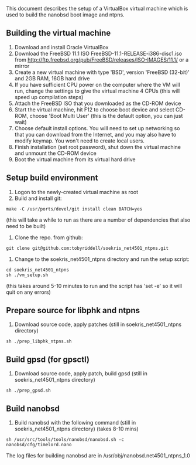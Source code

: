This document describes the setup of a VirtualBox virtual machine which is used to build the nanobsd boot image and ntpns.

## Building the virtual machine

1. Download and install Oracle VirtualBox
1. Download the FreeBSD 11.1 ISO FreeBSD-11.1-RELEASE-i386-disc1.iso from http://ftp.freebsd.org/pub/FreeBSD/releases/ISO-IMAGES/11.1/ or a mirror
1. Create a new virtual machine with type 'BSD', version 'FreeBSD (32-bit)' and 2GB RAM, 16GB hard drive
1. If you have sufficient CPU power on the computer where the VM will run, change the settings to give the virtual machine 4 CPUs (this will speed  up compilation steps)
1. Attach the FreeBSD ISO that you downloaded as the CD-ROM device
1. Start the virtual machine, hit F12 to choose boot device and select CD-ROM, choose 'Boot Multi User' (this is the default option, you can just wait)
1. Choose default install options. You will need to set up networking so that you can download from the Internet, and you may also have to modify keymap. You won't need to create local users.
1. Finish installation (set root password), shut down the virtual machine and unmount the CD-ROM device
1. Boot the virtual machine from its virtual hard drive

## Setup build environment

1. Logon to the newly-created virtual machine as root
1. Build and install git:
```
make -C /usr/ports/devel/git install clean BATCH=yes
```
(this will take a while to run as there are a number of dependencies that also need to be built)
1. Clone the repo. from github:
```
git clone git@github.com:tobyriddell/soekris_net4501_ntpns.git
```
1. Change to the soekris_net4501_ntpns directory and run the setup script:
```
cd soekris_net4501_ntpns
sh ./vm_setup.sh
```
(this takes around 5-10 minutes to run and the script has 'set -e' so it will quit on any errors)

## Prepare source for libphk and ntpns

1. Download source code, apply patches (still in soekris_net4501_ntpns directory)
```
sh ./prep_libphk_ntpns.sh
```

## Build gpsd (for gpsctl)

1. Download source code, apply patch, build gpsd (still in soekris_net4501_ntpns directory)
```
sh ./prep_gpsd.sh
```

## Build nanobsd

1. Build nanobsd with the following command (still in soekris_net4501_ntpns directory) (takes 8-10 mins)
```
sh /usr/src/tools/tools/nanobsd/nanobsd.sh -c nanobsd/cfg/timelord.nano
```
The log files for building nanobsd are in /usr/obj/nanobsd.net4501_ntpns_1.0





